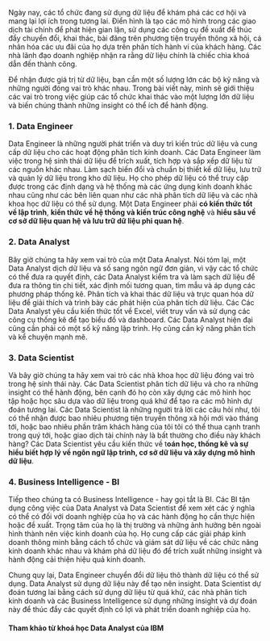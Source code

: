 Ngày nay, các tổ chức đang sử dụng dữ liệu để khám phá các cơ hội và mang lại lợi ích trong tương lai. Điển hình là tạo các mô hình trong các giao dịch tài chính để phát hiện gian lận, sử dụng các công cụ đề xuất để thúc đẩy chuyển đổi, khai thác, bài đăng trên phương tiện truyền thông xã hội, cá nhân hóa các ưu đãi của họ dựa trên phân tích hành vi của khách hàng. Các nhà lãnh đạo doanh nghiệp nhận ra rằng dữ liệu chính là chiếc chìa khoá dẫn đến thành công. 

Để nhận được giá trị từ dữ liệu, bạn cần một số lượng lớn các bộ kỹ năng và những người đóng vai trò khác nhau. Trong bài viết này, mình sẽ giới thiệu các vai trò trong việc giúp các tổ chức khai thác vào một lượng lớn dữ liệu và biến chúng thành những insight có thể ích để hành động. 

### 1. Data Engineer
Data Engineer là những người phát triển và duy trì kiến trúc dữ liệu và cung cấp dữ liệu cho các hoạt động phân tích kinh doanh. 
Các Data Engineer làm việc trong hệ sinh thái dữ liệu để trích xuất, tích hợp và sắp xếp dữ liệu từ các nguồn khác nhau. 
Làm sạch biến đổi và chuẩn bị thiết kế dữ liệu, lưu trữ và quản lý dữ liệu trong kho dữ liệu. 
Họ cho phép dữ liệu có thể truy cập được trong các định dạng và hệ thống mà các ứng dụng kinh doanh khác nhau cũng như các bên liên quan như các nhà phân tích dữ liệu và các nhà khoa học dữ liệu có thể sử dụng. Một Data Engineer phải **có kiến thức tốt về lập trình**, **kiến thức về hệ thống và kiến trúc công nghệ** và **hiểu sâu về cơ sở dữ liệu quan hệ và lưu trữ dữ liệu phi quan hệ**. 

### 2. Data Analyst
Bây giờ chúng ta hãy xem vai trò của một Data Analyst. Nói tóm lại, một Data Analyst dịch dữ liệu và số sang ngôn ngữ đơn giản, vì vậy các tổ chức có thể đưa ra quyết định, các Data Analyst kiểm tra và làm sạch dữ liệu để đưa ra thông tin chi tiết, xác định mối tương quan, tìm mẫu và áp dụng các phương pháp thống kê. Phân tích và khai thác dữ liệu và trực quan hóa dữ liệu để giải thích và trình bày các phát hiện của phân tích dữ liệu. Các  Các Data Analyst yêu cầu kiến thức tốt về Excel, viết truy vấn và sử dụng các công cụ thống kê để tạo biểu đồ và dashboard. Các Data Analyst hiện đại cũng cần phải có một số kỹ năng lập trình. Họ cũng cần kỹ năng phân tích và kể chuyện mạnh mẽ. 

### 3. Data Scientist
Và bây giờ chúng ta hãy xem vai trò các nhà khoa học dữ liệu đóng vai trò trong hệ sinh thái này. Các Data Scientist phân tích dữ liệu vả cho ra những insight có thể hành động, bên cạnh đó họ còn xây dựng các mô hình học tập hoặc học sâu dựa vào dữ liệu trong quá khứ để tạo ra các mô hình dự đoán tương lai. Các Data Scientist là những người trả lời các câu hỏi như, tôi có thể nhận được bao nhiêu phương tiện truyền thông xã hội mới vào tháng tới, hoặc bao nhiêu phần trăm khách hàng của tôi tôi có thể thua cạnh tranh trong quý tới, hoặc giao dịch tài chính này là bất thường cho điều này khách hàng?
Các Data Scientist yêu cầu kiến thức về t**oán học, thống kê và sự hiểu biết hợp lý về ngôn ngữ lập trình, cơ sở dữ liệu và xây dựng mô hình dữ liệu**. 

### 4. Business Intelligence - BI
Tiếp theo chúng ta có Business Intelligence - hay gọi tắt là BI. Các BI tận dụng công việc của Data Analyst và Data Scientist để xem xét các ý nghĩa có thể có đối với doanh nghiệp của họ và các hành động họ cần thực hiện hoặc đề xuất. Trọng tâm của họ là thị trường và những ảnh hưởng bên ngoài hình thành nên việc kinh doanh của họ. Họ cung cấp các giải pháp kinh doanh thông minh bằng cách tổ chức và giám sát dữ liệu về các chức năng kinh doanh khác nhau và khám phá dữ liệu đó để trích xuất những insight và hành động cải thiện hiệu quả kinh doanh. 

Chung quy lại, Data Engineer chuyển đổi dữ liệu thô thành dữ liệu có thể sử dụng. Data Analyst sử dụng dữ liệu này để tạo nên insight. Data Scientist dự đoán tương lai bằng cách sử dụng dữ liệu từ quá khứ, các nhà phân tích kinh doanh và các Business Intelligence sử dụng những insight và dự đoán này để thúc đẩy các quyết định có lợi và phát triển doanh nghiệp của họ. 

#### Tham khảo từ khoá học Data Analyst của IBM